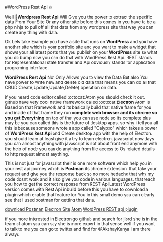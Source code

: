 #WordPress Rest Api :fire:

Well :hatched_chick:**Wordpress Rest Api** Will Give you the power to extract the specific data From Your Site Or any other site before this comes in you have to 
be a php ninja to pull off all that data from any wordpress site that way you can create any thing with data.

Ok Lets take Example you have a site that runs on **WordPress** and you have another site which is your portfolio site and you want to
make a widget that shows your all latest posts that you publish on your **WordPress** site so what you do bump now you can do that
with WordPress Rest Api. REST stands for Representational state transfer and Api obviously stands for application programing interface.

**WordPress Rest Api** Not Only Allows you to view the Data But also You have power to write new and delete old data that means you can
do all that CRUD(Create,Update,Update,Delete) operation on data. 

if you heard code editor called :octocat:Atom you should check it out. github have very cool native framework called :octocat:**Electron** Atom is Based on that Framework and its basically build that native frame for you and inside
of that frame they run **complete web browser and its chrome so you get Everything** on top of that you can use node so its complete plus
may be you can called this is the future of desktop apps. so why i tell you all this is because someone wrote a app called "Calypso" which
takes a power of **WordPress Rest Api** and Create  desktop app with the help of Electron. you should learn at least give it a try to learn electron.
javascript now days you can almost anything with javascript is not about front end anymore with the help of node you can do anything from file
access to Os related details to http request almost anything.

This is not just for javascript their is one more software which help you in your rest api journey which is **Postman** its chrome extension.
that take your request and give you the response back so no more hedache that why my code dosnt work and it also give you code in various
languages. that teach you how to get the correct response from REST Api Latest WordPress version comes with Rest Api inbuild before this you
have to download a plugin which enable that feature for You in this small demo you can clearly see that i used postman for getting that
data. 

[download Postman](https://chrome.google.com/webstore/detail/postman/fhbjgbiflinjbdggehcddcbncdddomop?hl=en-GB)
[Electron Site](http://electron.atom.io/)
[Atom](https://atom.io/)
[WordPress REST api plugin](https://wordpress.org/plugins/json-rest-api/)

if you more interested in Electron go github and search for jlord she is in the team of atom you can say she is more expert in that sense
well if you want to talk to me you can go to twitter and find for @AkshayKanya i am there always
